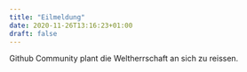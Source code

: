 ```yaml
---
title: "Eilmeldung"
date: 2020-11-26T13:16:23+01:00
draft: false
---
```


Github Community plant die Weltherrschaft an sich zu reissen.
